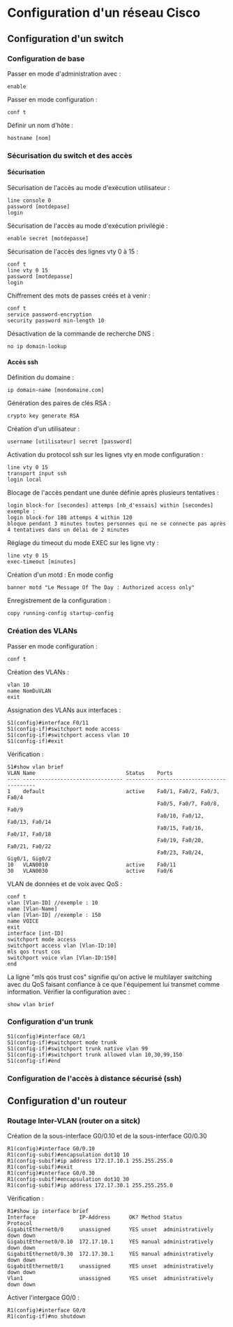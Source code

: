 # Configuration d'un réseau Cisco
## Configuration d'un switch
### Configuration de base

Passer en mode d'administration avec :
```
enable
```

Passer en mode configuration :

```
conf t
```

Définir un nom d'hôte :
```
hostname [nom]
```

### Sécurisation du switch et des accès 
#### Sécurisation

Sécurisation de l'accès au mode d'exécution utilisateur :
```
line console 0
password [motdepase]
login
```

Sécurisation de l'accès au mode d'exécution privilégié :
```
enable secret [motdepasse]
```

Sécurisation de l'accès des lignes vty 0 à 15 :
```
conf t
line vty 0 15
password [motdepasse]
login
```

Chiffrement des mots de passes créés et à venir :
```
conf t
service password-encryption
security password min-length 10
```

Désactivation de la commande de recherche DNS :
```
no ip domain-lookup
```
#### Accès ssh

Définition du domaine :
```
ip domain-name [mondomaine.com]
```

Génération des paires de clés RSA :
```
crypto key generate RSA
```

Création d'un utilisateur :
```
username [utilisateur] secret [password]
```

Activation du protocol ssh sur les lignes vty en mode configuration :
```
line vty 0 15
transport input ssh
login local
```

Blocage de l'accès pendant une durée définie après plusieurs tentatives :
```
login block-for [secondes] attemps [nb_d'essais] within [secondes]
exemple :
login block-for 180 attemps 4 within 120
bloque pendant 3 minutes toutes personnes qui ne se connecte pas après 4 tentatives dans un délai de 2 minutes
```

Réglage du timeout du mode EXEC sur les ligne vty :
```
line vty 0 15
exec-timeout [minutes]
```

Création d'un motd :
En mode config
```
banner motd "Le Message Of The Day : Authorized access only"
```

Enregistrement de la configuration :
```
copy running-config startup-config
```

### Création des VLANs


Passer en mode configuration :

```
conf t
```

Création des VLANs :

```
vlan 10
name NomDuVLAN
exit
```

Assignation des VLANs aux interfaces :

```
S1(config)#interface F0/11
S1(config-if)#switchport mode access
S1(config-if)#switchport access vlan 10
S1(config-if)#exit
```

Vérification : 

```
S1#show vlan brief
VLAN Name                             Status    Ports
---- -------------------------------- --------- -------------------------------
1    default                          active    Fa0/1, Fa0/2, Fa0/3, Fa0/4
                                                Fa0/5, Fa0/7, Fa0/8, Fa0/9
                                                Fa0/10, Fa0/12, Fa0/13, Fa0/14
                                                Fa0/15, Fa0/16, Fa0/17, Fa0/18
                                                Fa0/19, Fa0/20, Fa0/21, Fa0/22
                                                Fa0/23, Fa0/24, Gig0/1, Gig0/2
10   VLAN0010                         active    Fa0/11
30   VLAN0030                         active    Fa0/6
```

VLAN de données et de voix avec QoS :
```
conf t
vlan [Vlan-ID] //exemple : 10
name [Vlan-Name]
vlan [Vlan-ID] //exemple : 150
name VOICE
exit
interface [int-ID]
switchport mode access
switchport access vlan [Vlan-ID:10]
mls qos trust cos
switchport voice vlan [Vlan-ID:150]
end
```

La ligne "mls qos trust cos" signifie qu'on active le multilayer switching avec du QoS faisant confiance à ce que l'équipement lui transmet comme information.
Vérifier la configuration avec :
```
show vlan brief
```

### Configuration d'un trunk

```
S1(config)#interface G0/1
S1(config-if)#switchport mode trunk
S1(config-if)#switchport trunk native vlan 99
S1(config-if)#switchport trunk allowed vlan 10,30,99,150
S1(config-if)#end
```

### Configuration de l'accès à distance sécurisé (ssh)


## Configuration d'un routeur
### Routage Inter-VLAN (router on a sitck)

Création de la sous-interface G0/0.10 et de la sous-interface G0/0.30

```
R1(config)#interface G0/0.10
R1(config-subif)#encapsulation dot1Q 10
R1(config-subif)#ip address 172.17.10.1 255.255.255.0
R1(config-subif)#exit
R1(config)#interface G0/0.30
R1(config-subif)#encapsulation dot1Q 30
R1(config-subif)#ip address 172.17.30.1 255.255.255.0
```

Vérification : 

```
R1#show ip interface brief 
Interface              IP-Address      OK? Method Status                Protocol 
GigabitEthernet0/0     unassigned      YES unset  administratively down down 
GigabitEthernet0/0.10  172.17.10.1     YES manual administratively down down 
GigabitEthernet0/0.30  172.17.30.1     YES manual administratively down down 
GigabitEthernet0/1     unassigned      YES unset  administratively down down 
Vlan1                  unassigned      YES unset  administratively down down
```

Activer l'intergace G0/0 :

```
R1(config)#interface G0/0
R1(config-if)#no shutdown
```
